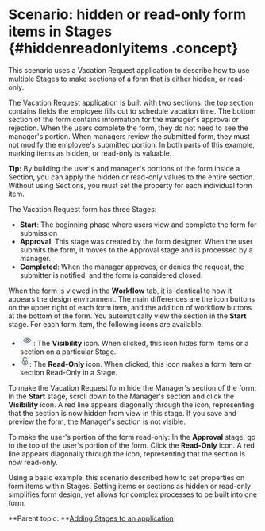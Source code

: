 # Scenario: hidden or read-only form items in Stages {#hiddenreadonlyitems .concept}

This scenario uses a Vacation Request application to describe how to use multiple Stages to make sections of a form that is either hidden, or read-only.

The Vacation Request application is built with two sections: the top section contains fields the employee fills out to schedule vacation time. The bottom section of the form contains information for the manager's approval or rejection. When the users complete the form, they do not need to see the manager's portion. When managers review the submitted form, they must not modify the employee's submitted portion. In both parts of this example, marking items as hidden, or read-only is valuable.

**Tip:** By building the user's and manager's portions of the form inside a Section, you can apply the hidden or read-only values to the entire section. Without using Sections, you must set the property for each individual form item.

The Vacation Request form has three Stages:

-   **Start**: The beginning phase where users view and complete the form for submission
-   **Approval**: This stage was created by the form designer. When the user submits the form, it moves to the Approval stage and is processed by a manager.
-   **Completed**: When the manager approves, or denies the request, the submitter is notified, and the form is considered closed.

When the form is viewed in the **Workflow** tab, it is identical to how it appears the design environment. The main differences are the icon buttons on the upper right of each form item, and the addition of workflow buttons at the bottom of the form. You automatically view the section in the **Start** stage. For each form item, the following icons are available:

-   ![The Visibility icon is a small square with lines across it, representing text.](graphics/visible%20icon.jpg): The **Visibility** icon. When clicked, this icon hides form items or a section on a particular Stage.
-   ![The Read-Only icon is a small square with a picture of a pencil.](graphics/read-only%20icon.jpg): The **Read-Only** icon. When clicked, this icon makes a form item or section Read-Only in a Stage.

To make the Vacation Request form hide the Manager's section of the form: In the **Start** stage, scroll down to the Manager's section and click the **Visibility** icon. A red line appears diagonally through the icon, representing that the section is now hidden from view in this stage. If you save and preview the form, the Manager's section is not visible.

To make the user's portion of the form read-only: In the **Approval** stage, go to the top of the user's portion of the form. Click the **Read-Only** icon. A red line appears diagonally through the icon, representing that the section is now read-only.

Using a basic example, this scenario described how to set properties on form items within Stages. Setting items or sections as hidden or read-only simplifies form design, yet allows for complex processes to be built into one form.

**Parent topic: **[Adding Stages to an application](sub_adding_stages_toc.md)

